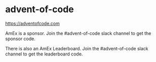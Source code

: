 # advent-of-code

https://adventofcode.com

AmEx is a sponsor.  Join the #advent-of-code slack channel to get the sponsor code.

There is also an AmEx Leaderboard.  Join the #advent-of-code slack channel to get the leaderboard code.
